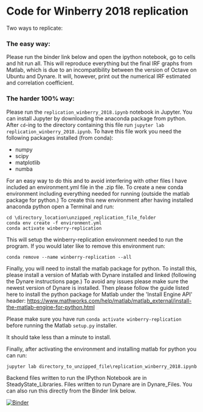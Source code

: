 # Code for Winberry 2018 replication

Two ways to replicate:

### The easy way:
Please run the binder link below and open the ipython notebook, go to cells and hit run all.  This will reproduce everything but the final IRF graphs from Matlab, which is due to an incompatibility between the version of Octave on Ubuntu and Dynare. It will, however, print out the numerical IRF estimated and correlation coefficient.

### The harder 100% way:

Please run the `replication_winberry_2018.ipynb` notebook in Jupyter. You can install Jupyter by downloading the anaconda package from python. After `cd`-ing to the directory containing this file run `jupyter lab replication_winberry_2018.ipynb`.
To have this file work you need the following packages installed (from conda):
- numpy 
- scipy
- matplotlib
- numba

For an easy way to do this and to avoid interfering with other files I have included an environment.yml file in the .zip file. To create a new conda environment including everything needed for running (outside the matlab package for python.) To create this new environment after having installed anaconda python open a Terminal and run:

```
cd \directory_location\unzipped_replication_file_folder
conda env create -f environment.yml
conda activate winberry-replication
```
This will setup the winberry-replication environment needed to run the program. 
If you would later like to remove this environment run:
``` 
conda remove --name winberry-replication --all
```


Finally, you will need to install the matlab package for python. To install this, please install a version of Matlab with Dynare installed and linked (following the Dynare instructions page.) To avoid any issues please make sure the newest version of Dynare is installed. Then please follow the guide listed here to install the python package for Matlab under the 'Install Engine API' header: https://www.mathworks.com/help/matlab/matlab_external/install-the-matlab-engine-for-python.html

Please make sure you have run ```conda activate winberry-replication``` before running the Matlab ```setup.py``` installer. 

It should take less than a minute to install. 

Finally, after activating the environment and installing matlab for python you can run: 
```
jupyter lab directory_to_unzipped_file\replication_winberry_2018.ipynb
```


Backend files written to run the IPython Notebook are in SteadyState_Libraries. Files written to run Dynare are in Dynare_Files.
You can also run this directly from the Binder link below. 

[![Binder](https://mybinder.org/badge_logo.svg)](https://mybinder.org/v2/gh/bkaplowitz/Code-Replication-Winberry/binder?filepath=%2Freplication_winberry_2018.ipynb)
